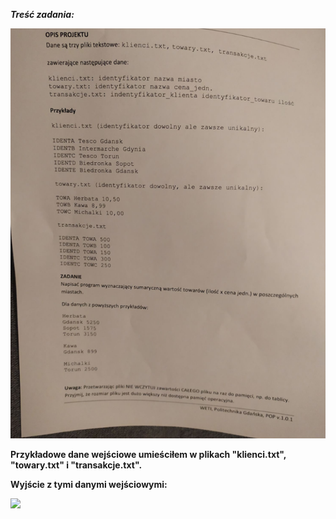 ***Treść zadania:***


![](README.img/zadanie.png)



**Przykładowe dane wejściowe umieściłem w plikach "klienci.txt", "towary.txt" i "transakcje.txt".**



**Wyjście z tymi danymi wejściowymi:**



![](README.img/przykład.png)
